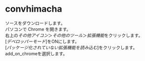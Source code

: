 # convhimacha<br>
ソースをダウンロードします。<br>
パソコンで Chrome を開きます。<br>
右上の*その他アイコン*＞*その他のツール*＞*拡張機能*をクリックします。<br>
[*デベロッパーモード*]をONにします。<br>
[*パッケージ化されていない拡張機能を読み込む*]をクリックします。<br>
add_on_chromeを選択します。
